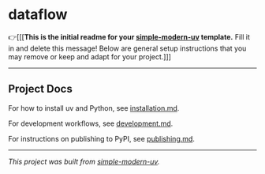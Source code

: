 # dataflow

👉\[\[\[**This is the initial readme for your
[simple-modern-uv](https://github.com/jlevy/simple-modern-uv) template.** Fill it in and
delete this message!
Below are general setup instructions that you may remove or keep and adapt for your
project.\]\]\]

* * *

## Project Docs

For how to install uv and Python, see [installation.md](installation.md).

For development workflows, see [development.md](development.md).

For instructions on publishing to PyPI, see [publishing.md](publishing.md).

* * *

*This project was built from
[simple-modern-uv](https://github.com/jlevy/simple-modern-uv).*
